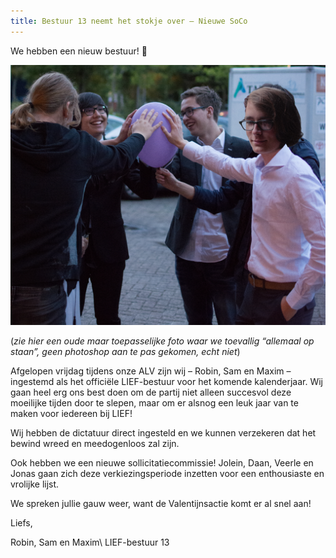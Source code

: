 ```yaml
---
title: Bestuur 13 neemt het stokje over – Nieuwe SoCo
---
```

We hebben een nieuw bestuur!  🎉

![Totaal echte foto van bestuur 13](/assets/imgs/dingmetballon.png)

(*zie hier een oude maar toepasselijke foto waar we toevallig “allemaal op staan”, geen photoshop aan te pas gekomen, echt niet*)

Afgelopen vrijdag tijdens onze ALV zijn wij – Robin, Sam en Maxim – ingestemd als het officiële LIEF-bestuur voor het komende kalenderjaar. Wij gaan heel erg ons best doen om de partij niet alleen succesvol deze moeilijke tijden door te slepen, maar om er alsnog een leuk jaar van te maken voor iedereen bij LIEF!

Wij hebben de dictatuur direct ingesteld en we kunnen verzekeren dat het bewind wreed en meedogenloos zal zijn.

Ook hebben we een nieuwe sollicitatiecommissie! Jolein, Daan, Veerle en Jonas gaan zich deze verkiezingsperiode inzetten voor een enthousiaste en vrolijke lijst.

We spreken jullie gauw weer, want de Valentijnsactie komt er al snel aan!

Liefs,

Robin, Sam en Maxim\\
LIEF-bestuur 13
